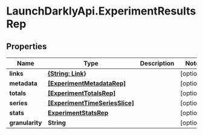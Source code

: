 # LaunchDarklyApi.ExperimentResultsRep

## Properties

Name | Type | Description | Notes
------------ | ------------- | ------------- | -------------
**links** | [**{String: Link}**](Link.md) |  | [optional] 
**metadata** | [**[ExperimentMetadataRep]**](ExperimentMetadataRep.md) |  | [optional] 
**totals** | [**[ExperimentTotalsRep]**](ExperimentTotalsRep.md) |  | [optional] 
**series** | [**[ExperimentTimeSeriesSlice]**](ExperimentTimeSeriesSlice.md) |  | [optional] 
**stats** | [**ExperimentStatsRep**](ExperimentStatsRep.md) |  | [optional] 
**granularity** | **String** |  | [optional] 


